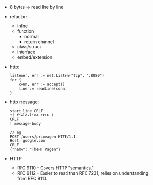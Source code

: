 + 8 bytes -> read line by line

+ refactor:
    + inline
    + function
        + normal
        + return channel
    + class/struct
    + interface
    + embed/extension

+ http:
    ``````
    listener, err := net.Listen("tcp", ":8080")
    for {
        conn, err := accept()
        line := readLine(conn)
    }
    ``````

+ http message:
    ``````
    start-line CRLF
    *( field-line CRLF )
    CRLF
    [ message-body ]

    // eg
    POST /users/primeagen HTTP/1.1
    Host: google.com
    CRLF
    {"name": "TheHTTPagen"}
    ``````

+ HTTP:
    + RFC 9110 – Covers HTTP "semantics."
    + RFC 9112 – Easier to read than RFC 7231, relies on understanding from RFC 9110.
